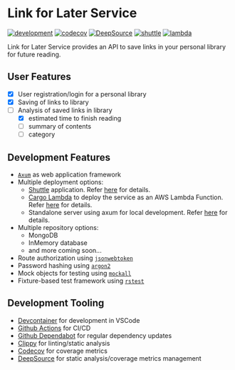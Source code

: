 # Link for Later Service

[![development](https://github.com/kentSarmiento/link-for-later-service/actions/workflows/development.yml/badge.svg?branch=main)](https://github.com/kentSarmiento/link-for-later-service/actions/workflows/development.yml) [![codecov](https://codecov.io/gh/kentSarmiento/link-for-later-service/branch/main/graph/badge.svg)](https://codecov.io/gh/kentSarmiento/link-for-later-service) [![DeepSource](https://app.deepsource.com/gh/kentSarmiento/link-for-later-service.svg/?label=active+issues&token=WjmbW1QTMQOXFFMU5h1-BEmM)](https://app.deepsource.com/gh/kentSarmiento/link-for-later-service/) [![shuttle](https://github.com/kentSarmiento/link-for-later-service/actions/workflows/shuttle.yml/badge.svg?branch=main)](https://github.com/kentSarmiento/link-for-later-service/actions/workflows/shuttle.yml) [![lambda](https://github.com/kentSarmiento/link-for-later-service/actions/workflows/lambda.yml/badge.svg?branch=main)](https://github.com/kentSarmiento/link-for-later-service/actions/workflows/lambda.yml)

Link for Later Service provides an API to save links in your personal library for future reading.

## User Features

- [x] User registration/login for a personal library
- [x] Saving of links to library
- [ ] Analysis of saved links in library
  - [x] estimated time to finish reading
  - [ ] summary of contents
  - [ ] category

## Development Features

- [`Axum`](https://github.com/tokio-rs/axum) as web application framework
- Multiple deployment options:
  - [Shuttle](https://github.com/shuttle-hq/shuttle) application. Refer [here](./link-for-later-shuttle/) for details.
  - [Cargo Lambda](https://www.cargo-lambda.info/) to deploy the service as an AWS Lambda Function. Refer [here](./link-for-later-lambda/) for details.
  - Standalone server using axum for local development. Refer [here](./link-for-later/src/bin/) for details.
- Multiple repository options:
  - MongoDB
  - InMemory database
  - and more coming soon...
- Route authorization using [`jsonwebtoken`](https://github.com/Keats/jsonwebtoken)
- Password hashing using [`argon2`](https://github.com/RustCrypto/password-hashes/tree/master/argon2)
- Mock objects for testing using [`mockall`](https://github.com/asomers/mockall)
- Fixture-based test framework using [`rstest`](https://github.com/la10736/rstest)

## Development Tooling

- [Devcontainer](https://code.visualstudio.com/docs/devcontainers/containers) for development in VSCode
- [Github Actions](https://github.com/dependabot) for CI/CD
- [Github Dependabot](https://github.com/actions) for regular dependency updates
- [Clippy](https://github.com/rust-lang/rust-clippy) for linting/static analysis
- [Codecov](https://about.codecov.io/) for coverage metrics
- [DeepSource](https://deepsource.com/) for static analysis/coverage metrics management
